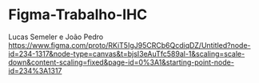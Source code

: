 # Figma-Trabalho-IHC
Lucas Semeler e João Pedro
https://www.figma.com/proto/RKiT5IgJ95CRCb6QcdiqDZ/Untitled?node-id=234-1317&node-type=canvas&t=bjsI3eAuTfc589al-1&scaling=scale-down&content-scaling=fixed&page-id=0%3A1&starting-point-node-id=234%3A1317
